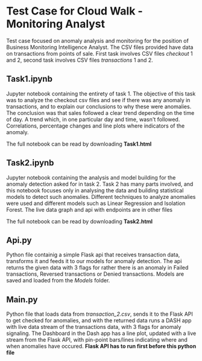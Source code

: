 # Test Case for Cloud Walk - Monitoring Analyst

Test case focused on anomaly analysis and monitoring for the position of Business Monitoring Intelligence Analyst. The CSV files provided have data on transactions from points of sale. 
First task involves CSV files *checkout* 1 and 2, second task involves CSV files *transactions* 1 and 2.

## Task1.ipynb
 Jupyter notebook containing the entirety of task 1. The objective of this task was to analyze the checkout csv files and see if there was any anomaly in transactions, and to explain our conclusions to why these were anomalies.
 The conclusion was that sales followed a clear trend depending on the time of day. A trend which, in one particular day and time, wasn't followed. Correlations, percentage changes and line plots where indicators of the anomaly.

  The full notebook can be read by downloading **Task1.html**

## Task2.ipynb
  Jupyter notebook containing the analysis and model building for the anomaly detection asked for in task 2. Task 2 has many parts involved, and this notebook focuses only in analysing the data and building statistical models to detect such anomalies.
  Different techniques to analyze anomalies were used and different models such as Linear Regression and Isolation Forest. The live data graph and api with endpoints are in other files

  The full notebook can be read by downloading **Task2.html**

## Api.py
  Python file containig a simple Flask api that receives transaction data, transforms it and feeds it to our models for anomaly detection. The api returns the given data with 3 flags for rather there is an anomaly in Failed transactions, Reversed transactions 
  or Denied transactions. Models are saved and loaded from the *Models* folder. 

## Main.py
  Python file that loads data from *transaction_2.csv*, sends it to the Flask API to get checked for anomalies, and with the returned data runs a DASH app with live data stream of the transactions data, with 3 flags for anomaly signaling.
  The Dashboard in the Dash app has a line plot, updated with a live stream from the Flask API, with pin-point bars/lines indicating where and when anomalies have occured. **Flask API has to run first before this python file**
  

